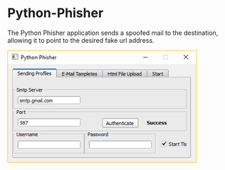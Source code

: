 # Python-Phisher
The Python Phisher application sends a spoofed mail to the destination, allowing it to point to the desired fake url address.



![](https://github.com/fahri314/Python-Phisher/blob/master/2E5PXj.png)
